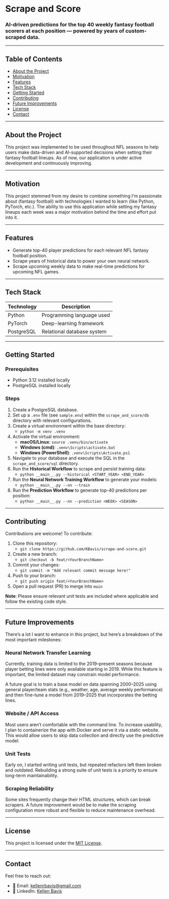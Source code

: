 # Scrape and Score

### AI-driven predictions for the top 40 weekly fantasy football scorers at each position — powered by years of custom-scraped data.

---

## Table of Contents

- [About the Project](#about-the-project)
- [Motivation](#motivation)
- [Features](#features)
- [Tech Stack](#tech-stack)
- [Getting Started](#getting-started)
- [Contributing](#contributing)
- [Future Improvements](#future-improvements)
- [License](#license)
- [Contact](#contact)

---

## About the Project

This project was implemented to be used throughout NFL seasons to help users make data-driven and AI-supported decisions when setting their fantasy football lineups. As of now, our application is under active development and continuously improving.

---

## Motivation

This project stemmed from my desire to combine something I'm passionate about (fantasy football) with technologies I wanted to learn (like Python, PyTorch, etc.). The ability to use this application while setting my fantasy lineups each week was a major motivation behind the time and effort put into it.

---

## Features

- Generate top-40 player predictions for each relevant NFL fantasy football position.
- Scrape years of historical data to power your own neural network.
- Scrape upcoming weekly data to make real-time predictions for upcoming NFL games.

---

## Tech Stack

| Technology | Description                |
|------------|----------------------------|
| Python     | Programming language used  |
| PyTorch    | Deep-learning framework    |
| PostgreSQL | Relational database system |

---

## Getting Started

### Prerequisites

- Python 3.12 installed locally
- PostgreSQL installed locally

### Steps

1. Create a PostgreSQL database.
2. Set up a `.env` file (see `sample.env`) within the `scrape_and_score/db` directory with relevant configurations.
3. Create a virtual environment within the base directory:
   - `python -m venv .venv`
4. Activate the virtual environment:
   - **macOS/Linux**: `source .venv/bin/activate`
   - **Windows (cmd)**: `.venv\Scripts\activate.bat`
   - **Windows (PowerShell)**: `.venv\Scripts\Activate.ps1`
5. Navigate to your database and execute the SQL in the `scrape_and_score/sql` directory.
6. Run the **Historical Workflow** to scrape and persist training data:
   - `python __main__.py --historical <START_YEAR> <END_YEAR>`
7. Run the **Neural Network Training Workflow** to generate your models:
   - `python __main__.py --nn --train`
8. Run the **Prediction Workflow** to generate top-40 predictions per position:
   - `python __main__.py --nn --prediction <WEEK> <SEASON>`

---

## Contributing

Contributions are welcome! To contribute:

1. Clone this repository:
   - `git clone https://github.com/KBavis/scrape-and-score.git`
2. Create a new branch:
   - `git checkout -b feat/<YourBranchName>`
3. Commit your changes:
   - `git commit -m "Add relevant commit message here!"`
4. Push to your branch:
   - `git push origin feat/<YourBranchName>`
5. Open a pull request (PR) to merge into `main`

**Note**: Please ensure relevant unit tests are included where applicable and follow the existing code style.

---

## Future Improvements

There’s a lot I want to enhance in this project, but here’s a breakdown of the most important milestones:

### Neural Network Transfer Learning

Currently, training data is limited to the 2019–present seasons because player betting lines were only available starting in 2019. While this feature is important, the limited dataset may constrain model performance.

A future goal is to train a base model on data spanning 2000–2025 using general player/team stats (e.g., weather, age, average weekly performance) and then fine-tune a model from 2019–2025 that incorporates the betting lines.

### Website / API Access

Most users aren’t comfortable with the command line. To increase usability, I plan to containerize the app with Docker and serve it via a static website. This would allow users to skip data collection and directly use the predictive model.

### Unit Tests

Early on, I started writing unit tests, but repeated refactors left them broken and outdated. Rebuilding a strong suite of unit tests is a priority to ensure long-term maintainability.

### Scraping Reliability

Some sites frequently change their HTML structures, which can break scrapers. A future improvement would be to make the scraping configuration more robust and flexible to reduce maintenance overhead.

---

## License

This project is licensed under the [MIT License](LICENSE).

---

## Contact

Feel free to reach out:

- 📧 Email: [kellenrbavis@gmail.com](mailto:kellenrbavis@gmail.com)
- 💼 LinkedIn: [Kellen Bavis](https://www.linkedin.com/in/kellen-bavis)

